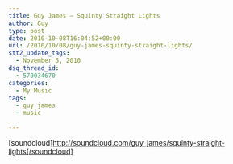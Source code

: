 ```yaml
---
title: Guy James – Squinty Straight Lights
author: Guy
type: post
date: 2010-10-08T16:04:52+00:00
url: /2010/10/08/guy-james-squinty-straight-lights/
stt2_update_tags:
  - November 5, 2010
dsq_thread_id:
  - 570034670
categories:
  - My Music
tags:
  - guy james
  - music

---
```

[soundcloud]http://soundcloud.com/guy_james/squinty-straight-lights[/soundcloud]